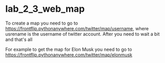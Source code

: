 # lab_2_3_web_map

To create a map you need to go to https://frontflip.pythonanywhere.com/twitter/map/username, where usrename is the username of twitter account. After you need to wait a bit and that's all

For example to get the map for Elon Musk you need to go to https://frontflip.pythonanywhere.com/twitter/map/elonmusk
